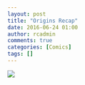 ```yaml
---
layout: post
title: "Origins Recap"
date: 2016-06-24 01:00
author: rcadmin
comments: true
categories: [Comics]
tags: []
---
```

<a href="../comics/2016/06/24/origins-recap"><img src="http://dl.bitsmack.com/comics/20160624.jpg" /></a>
